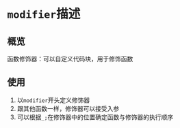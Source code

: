 # `modifier`描述

## 概览
函数修饰器：可以自定义代码块，用于修饰函数

## 使用

1. 以`modifier`开头定义修饰器
2. 跟其他函数一样，修饰器可以接受入参
3. 可以根据`_;`在修饰器中的位置确定函数与修饰器的执行顺序